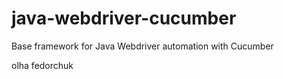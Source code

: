 # java-webdriver-cucumber

Base framework for Java Webdriver automation with Cucumber

olha fedorchuk